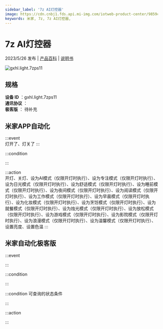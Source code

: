 ```yaml
---
sidebar_label: '7z AI灯控器'
image: https://cdn.cnbj1.fds.api.mi-img.com/iotweb-product-center/9859c23e8521affbede20e1e4fd24fbb_1684574527708.png?GalaxyAccessKeyId=AKVGLQWBOVIRQ3XLEW&Expires=9223372036854775807&Signature=hvv4cpJK3o993pn+cNiEqrgG37Q=
keywords: 米家, 7z, 7z AI灯控器, 
---
```

# 7z AI灯控器

2023/5/26 发布 | [产品百科](https://home.mi.com/webapp/content/baike/product/index.html?model=gxhl.light.7zps11/) | [说明书](https://home.mi.com/views/introduction.html?model=gxhl.light.7zps11&region=cn)

![gxhl.light.7zps11](https://cdn.cnbj1.fds.api.mi-img.com/iotweb-product-center/9859c23e8521affbede20e1e4fd24fbb_1684574527708.png?GalaxyAccessKeyId=AKVGLQWBOVIRQ3XLEW&Expires=9223372036854775807&Signature=hvv4cpJK3o993pn+cNiEqrgG37Q=)

## 规格  
> 
**设备 ID** ：gxhl.light.7zps11  
**通讯协议** ：  
**极客版**  ： 待补充 


## 米家APP自动化  

:::event  
灯开了、灯关了
:::

:::condition  

:::

:::action   
开灯、关灯、设为AI模式（仅限开灯时执行）、设为专注模式（仅限开灯时执行）、设为日光模式（仅限开灯时执行）、设为舒适模式（仅限开灯时执行）、设为睡前模式（仅限开灯时执行）、设为夜间模式（仅限开灯时执行）、设为阅读模式（仅限开灯时执行）、设为工作模式（仅限开灯时执行）、设为早晨模式（仅限开灯时执行）、设为化妆模式（仅限开灯时执行）、设为烹饪模式（仅限开灯时执行）、设为就餐模式（仅限开灯时执行）、设为烛光模式（仅限开灯时执行）、设为放松模式（仅限开灯时执行）、设为游戏模式（仅限开灯时执行）、设为影院模式（仅限开灯时执行）、设为浪漫模式（仅限开灯时执行）、设为温馨模式（仅限开灯时执行）、设置亮度、设置色温
:::

## 米家自动化极客版  

:::event  

:::

:::condition  

:::

:::condition 可查询的状态条件  

:::

:::action  

:::

        
